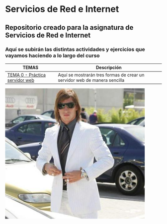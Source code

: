 # Servicios de Red e Internet
## Repositorio creado para la asignatura de Servicios de Red e Internet
### Aquí se subirán las distintas actividades y ejercicios que vayamos haciendo a lo largo del curso


**TEMAS** | **Descripción**
------------------------------ | ----------------
[TEMA 0 - Práctica servidor web](/TEMA_0/) | Aquí se mostrarán tres formas de crear un servidor web de manera sencilla



![IGNACIO](/LOGO/canelita.jpeg)
